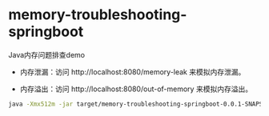 # memory-troubleshooting-springboot
Java内存问题排查demo

- 内存泄漏：访问 http://localhost:8080/memory-leak 来模拟内存泄漏。

- 内存溢出：访问 http://localhost:8080/out-of-memory 来模拟内存溢出。


```sh
java -Xmx512m -jar target/memory-troubleshooting-springboot-0.0.1-SNAPSHOT.jar
```

